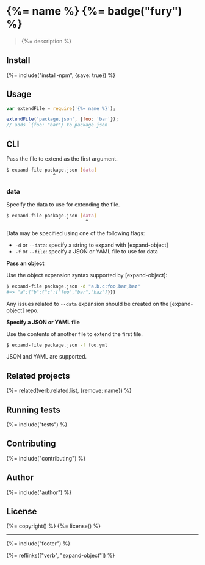 # {%= name %} {%= badge("fury") %}

> {%= description %}

## Install
{%= include("install-npm", {save: true}) %}

<!-- toc -->

## Usage

```js
var extendFile = require('{%= name %}');

extendFile('package.json', {foo: 'bar'});
// adds `{foo: "bar"} to package.json
```

## CLI

Pass the file to extend as the first argument. 

```sh
$ expand-file package.json [data]
                 ^
```

### data

Specify the data to use for extending the file. 

```sh
$ expand-file package.json [data]
                             ^
```

Data may be specified using one of the following flags:

- `-d` or  `--data`: specify a string to expand with [expand-object]
- `-f` or  `--file`: specify a JSON or YAML file to use for data


**Pass an object**

Use the object expansion syntax supported by [expand-object]:

```sh
$ expand-file package.json -d "a.b.c:foo,bar,baz"
#=> "a":{"b":{"c":["foo","bar","baz"]}}}
```

Any issues related to `--data` expansion should be created on the [expand-object] repo.


**Specify a JSON or YAML file**

Use the contents of another file to extend the first file.

```sh
$ expand-file package.json -f foo.yml
```

JSON and YAML are supported.


## Related projects
{%= related(verb.related.list, {remove: name}) %}  

## Running tests
{%= include("tests") %}

## Contributing
{%= include("contributing") %}

## Author
{%= include("author") %}

## License
{%= copyright() %}
{%= license() %}

***

{%= include("footer") %}

{%= reflinks(["verb", "expand-object"]) %}